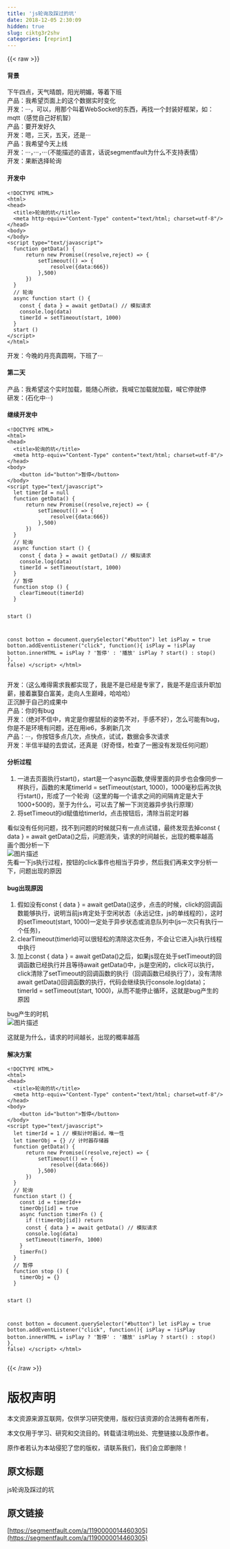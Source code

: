 ```yaml
---
title: 'js轮询及踩过的坑' 
date: 2018-12-05 2:30:09
hidden: true
slug: ciktg3r2shv
categories: [reprint]
---
```


{{< raw >}}

                    
<h4>背景</h4>
<p>下午四点，天气晴朗，阳光明媚，等着下班<br>产品：我希望页面上的这个数据实时变化<br>开发：···，可以，用那个叫着WebSocket的东西，再找一个封装好框架，如：mqtt（感觉自己好机智）<br>产品：要开发好久<br>开发：嗯，三天，五天，还是···<br>产品：我希望今天上线<br>开发：···，···，···（不能描述的语言，话说segmentfault为什么不支持表情）<br>开发：果断选择轮询</p>
<h4>开发中</h4>
<pre><code>&lt;!DOCTYPE HTML&gt;
&lt;html&gt;
&lt;head&gt;
  &lt;title&gt;轮询的坑&lt;/title&gt;
  &lt;meta http-equiv="Content-Type" content="text/html; charset=utf-8"/&gt;
&lt;/head&gt;
&lt;body&gt;
&lt;/body&gt;
&lt;script type="text/javascript"&gt;
  function getData() {
      return new Promise((resolve,reject) =&gt; {
          setTimeout(() =&gt; {
              resolve({data:666})
          },500)
      })
  }
  // 轮询
  async function start () {
    const { data } = await getData() // 模拟请求
    console.log(data)
    timerId = setTimeout(start, 1000)
  }
  start ()
&lt;/script&gt;
&lt;/html&gt;</code></pre>
<p>开发：今晚的月亮真圆啊，下班了···</p>
<h4>第二天</h4>
<p>产品：我希望这个实时加载，能随心所欲，我喊它加载就加载，喊它停就停<br>研发：(石化中···)</p>
<h4>继续开发中</h4>
<pre><code>&lt;!DOCTYPE HTML&gt;
&lt;html&gt;
&lt;head&gt;
  &lt;title&gt;轮询的坑&lt;/title&gt;
  &lt;meta http-equiv="Content-Type" content="text/html; charset=utf-8"/&gt;
&lt;/head&gt;
&lt;body&gt;
    &lt;button id="button"&gt;暂停&lt;/button&gt;
&lt;/body&gt;
&lt;script type="text/javascript"&gt;
  let timerId = null
  function getData() {
      return new Promise((resolve,reject) =&gt; {
          setTimeout(() =&gt; {
              resolve({data:666})
          },500)
      })
  }
  // 轮询
  async function start () {
    const { data } = await getData() // 模拟请求
    console.log(data)
    timerId = setTimeout(start, 1000)
  }
  // 暂停
  function stop () {
    clearTimeout(timerId)
  }

  start ()

  const botton = document.querySelector("#button")
  let isPlay = true
  botton.addEventListener("click", function(){
    isPlay = !isPlay
    botton.innerHTML = isPlay ? '暂停' : '播放'
    isPlay ? start() : stop()
  }, false)
&lt;/script&gt;
&lt;/html&gt;
</code></pre>
<p>开发：（这么难得需求我都实现了，我是不是已经是专家了，我是不是应该升职加薪，接着赢娶白富美，走向人生巅峰，哈哈哈）<br>正沉醉于自己的成果中<br>产品：你的有bug<br>开发：（绝对不信中，肯定是你握鼠标的姿势不对，手感不好），怎么可能有bug，你是不是环境有问题，还在用ie6，多刷新几次<br>产品：···，你按钮多点几次，点快点，试试，数据会多次请求<br>开发：半信半疑的去尝试，还真是（好奇怪，检查了一圈没有发现任何问题）</p>
<h4>分析过程</h4>
<ol>
<li>一进去页面执行start()，start是一个async函数,使得里面的异步也会像同步一样执行，函数的末尾timerId = setTimeout(start, 1000)，1000毫秒后再次执行start()，形成了一个轮询（这里的每一个请求之间的间隔肯定是大于1000+500的，至于为什么，可以去了解一下浏览器异步执行原理）</li>
<li>将setTimeout的id赋值给timerId，点击按钮后，清除当前定时器</li>
</ol>
<p>看似没有任何问题，找不到问题的时候就只有一点点试错，最终发现去掉const { data } = await getData()之后，问题消失，请求的时间越长，出现的概率越高<br>画个图分析一下<br><span class="img-wrap"><img data-src="/img/bV8PG5?w=966&amp;h=996" src="https://static.alili.tech/img/bV8PG5?w=966&amp;h=996" alt="图片描述" title="图片描述"></span><br>先看一下js执行过程，按钮的click事件也相当于异步，然后我们再来文字分析一下，问题出现的原因</p>
<h4>bug出现原因</h4>
<ol>
<li>假如没有const { data } = await getData()这步，点击的时候，click的回调函数能够执行，说明当前js肯定处于空闲状态（永远记住，js的单线程的），这时的setTimeout(start, 1000)一定处于异步状态或消息队列中(js一次只有执行一个任务)，</li>
<li>clearTimeout(timerId)可以很轻松的清除这次任务，不会让它进入js执行线程中执行</li>
<li>加上const { data } = await getData()之后，如果js现在处于setTimeout的回调函数已经执行并且等待await getData()中，js是空闲的，click可以执行，click清除了setTimeout的回调函数的执行（回调函数已经执行了），没有清除await getData()回调函数的执行，代码会继续执行console.log(data)；timerId = setTimeout(start, 1000)，从而不能停止循环，这就是bug产生的原因</li>
</ol>
<p>bug产生的时机<br><span class="img-wrap"><img data-src="/img/bV8SrM?w=1878&amp;h=1900" src="https://static.alili.tech/img/bV8SrM?w=1878&amp;h=1900" alt="图片描述" title="图片描述"></span></p>
<p>这就是为什么，请求的时间越长，出现的概率越高</p>
<h4>解决方案</h4>
<pre><code>&lt;!DOCTYPE HTML&gt;
&lt;html&gt;
&lt;head&gt;
  &lt;title&gt;轮询的坑&lt;/title&gt;
  &lt;meta http-equiv="Content-Type" content="text/html; charset=utf-8"/&gt;
&lt;/head&gt;
&lt;body&gt;
    &lt;button id="button"&gt;暂停&lt;/button&gt;
&lt;/body&gt;
&lt;script type="text/javascript"&gt;
  let timerId = 1 // 模拟计时器id，唯一性
  let timerObj = {} // 计时器存储器
  function getData() {
      return new Promise((resolve,reject) =&gt; {
          setTimeout(() =&gt; {
              resolve({data:666})
          },500)
      })
  }
  // 轮询
  function start () {
    const id = timerId++
    timerObj[id] = true
    async function timerFn () {
      if (!timerObj[id]) return
      const { data } = await getData() // 模拟请求
      console.log(data)
      setTimeout(timerFn, 1000)
    }
    timerFn()
  }
  // 暂停
  function stop () {
    timerObj = {}
  }

  start ()

  const botton = document.querySelector("#button")
  let isPlay = true
  botton.addEventListener("click", function(){
    isPlay = !isPlay
    botton.innerHTML = isPlay ? '暂停' : '播放'
    isPlay ? start() : stop()
  }, false)
&lt;/script&gt;
&lt;/html&gt;
</code></pre>

                
{{< /raw >}}

# 版权声明
本文资源来源互联网，仅供学习研究使用，版权归该资源的合法拥有者所有，

本文仅用于学习、研究和交流目的。转载请注明出处、完整链接以及原作者。

原作者若认为本站侵犯了您的版权，请联系我们，我们会立即删除！

## 原文标题
js轮询及踩过的坑

## 原文链接
[https://segmentfault.com/a/1190000014460305](https://segmentfault.com/a/1190000014460305)

